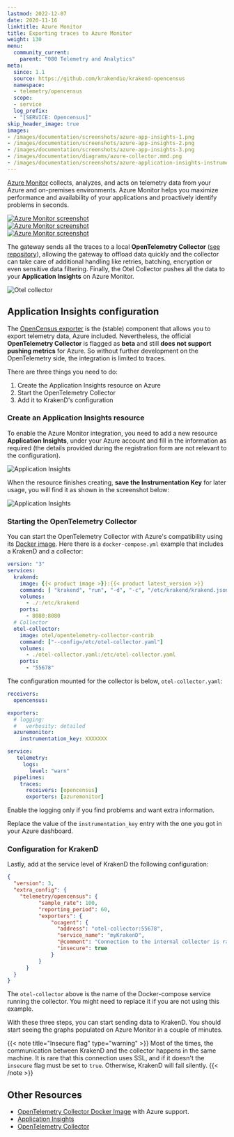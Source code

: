 ```yaml
---
lastmod: 2022-12-07
date: 2020-11-16
linktitle: Azure Monitor
title: Exporting traces to Azure Monitor
weight: 130
menu:
  community_current:
    parent: "080 Telemetry and Analytics"
meta:
  since: 1.1
  source: https://github.com/krakendio/krakend-opencensus
  namespace:
  - telemetry/opencensus
  scope:
  - service
  log_prefix:
  - "[SERVICE: Opencensus]"
skip_header_image: true
images:
- /images/documentation/screenshots/azure-app-insights-1.png
- /images/documentation/screenshots/azure-app-insights-2.png
- /images/documentation/screenshots/azure-app-insights-3.png
- /images/documentation/diagrams/azure-collector.mmd.png
- /images/documentation/screenshots/azure-application-insights-instrumentation-key.png
---
```


[Azure Monitor](https://azure.microsoft.com/en-us/services/monitor/) collects, analyzes, and acts on telemetry data from your Azure and on-premises environments. Azure Monitor helps you maximize performance and availability of your applications and proactively identify problems in seconds.

<section class="overflow-hidden text-gray-700 ">
  <div class="container">
    <div class="flex flex-wrap -m-1 md:-m-2">
      <div class="flex flex-wrap w-1/3">
        <div class="w-full p-1 md:p-2">
          <a href="/images/documentation/screenshots/azure-app-insights-1.png">
            <img alt="Azure Monitor screenshot" class="shadow-lg hover:scale-110 block object-cover object-center w-full h-full rounded-lg" src="/images/documentation/screenshots/azure-app-insights-1.png">
          </a>
        </div>
      </div>
      <div class="flex flex-wrap w-1/3">
        <div class="w-full p-1 md:p-2">
          <a href="/images/documentation/screenshots/azure-app-insights-2.png">
            <img alt="Azure Monitor screenshot" class="shadow-lg hover:scale-110 block object-cover object-center w-full h-full rounded-lg" src="/images/documentation/screenshots/azure-app-insights-2.png">
          </a>
        </div>
      </div>
      <div class="flex flex-wrap w-1/3">
        <div class="w-full p-1 md:p-2">
          <a href="/images/documentation/screenshots/azure-app-insights-3.png">
            <img alt="Azure Monitor screenshot" class="shadow-lg hover:scale-110 block object-cover object-center w-full h-full rounded-lg" src="/images/documentation/screenshots/azure-app-insights-3.png">
          </a>
        </div>
      </div>
  </div>
</section>


The gateway sends all the traces to a local **OpenTelemetry Collector** ([see repository](https://github.com/open-telemetry/opentelemetry-collector-contrib/tree/main/exporter/azuremonitorexporter)), allowing the gateway to offload data quickly and the collector can take care of additional handling like retries, batching, encryption or even sensitive data filtering. Finally, the Otel Collector pushes all the data to your **Application Insights** on Azure Monitor.

![Otel collector](/images/documentation/diagrams/azure-collector.mmd.png)

## Application Insights configuration
The [OpenCensus exporter](/docs/telemetry/opencensus/) is the (stable) component that allows you to export telemetry data, Azure included. Nevertheless, the official **OpenTelemetry Collector** is flagged as **beta** and still **does not support pushing metrics** for Azure. So without further development on the OpenTelemetry side, the integration is limited to traces.

There are three things you need to do:

1) Create the Application Insights resource on Azure
2) Start the OpenTelemetry Collector
3) Add it to KrakenD's configuration

### Create an Application Insights resource
To enable the Azure Monitor integration, you need to add a new resource **Application Insights**, under your Azure account and fill in the information as required (the details provided during the registration form are not relevant to the configuration).

![Application Insights](/images/documentation/screenshots/azure-application-insights.png)

When the resource finishes creating, **save the Instrumentation Key** for later usage, you will find it as shown in the screenshot below:

![Application Insights](/images/documentation/screenshots/azure-application-insights-instrumentation-key.png)

### Starting the OpenTelemetry Collector
You can start the OpenTelemetry Collector with Azure's compatibility using its [Docker image](https://hub.docker.com/r/otel/opentelemetry-collector-contrib). Here there is a `docker-compose.yml` example that includes a KrakenD and a collector:

```yaml
version: "3"
services:
  krakend:
    image: {{< product image >}}:{{< product latest_version >}}
    command: [ "krakend", "run", "-d", "-c", "/etc/krakend/krakend.json"]
    volumes:
      - ./:/etc/krakend
    ports:
      - 8080:8080
  # Collector
  otel-collector:
    image: otel/opentelemetry-collector-contrib
    command: ["--config=/etc/otel-collector.yaml"]
    volumes:
      - ./otel-collector.yaml:/etc/otel-collector.yaml
    ports:
      - "55678"
```

The configuration mounted for the collector is below, `otel-collector.yaml`:

```yaml
receivers:
  opencensus:

exporters:
  # logging:
  #   verbosity: detailed
  azuremonitor:
    instrumentation_key: XXXXXXX

service:
   telemetry:
     logs:
       level: "warn"
  pipelines:
    traces:
      receivers: [opencensus]
      exporters: [azuremonitor]
```
Enable the logging only if you find problems and want extra information.

Replace the value of the `instrumentation_key` entry with the one you got in your Azure dashboard.

### Configuration for KrakenD
Lastly, add at the service level of KrakenD the following configuration:

```json
{
  "version": 3,
  "extra_config": {
    "telemetry/opencensus": {
          "sample_rate": 100,
          "reporting_period": 60,
          "exporters": {
              "ocagent": {
                "address": "otel-collector:55678",
                "service_name": "myKrakenD",
                "@comment": "Connection to the internal collector is rarely under SSL (insecure flag)",
                "insecure": true
              }
          }
      }
  }
}
```
The `otel-collector` above is the name of the Docker-compose service running the collector. You might need to replace it if you are not using this example.

With these three steps, you can start sending data to KrakenD. You should start seeing the graphs populated on Azure Monitor in a couple of minutes.

{{< note title="Insecure flag" type="warning" >}}
Most of the times, the communication between KrakenD and the collector happens in the same machine. It is rare that this connection uses SSL, and if it doesn't the `insecure` flag must be set to `true`. Otherwise, KrakenD will fail silently.
{{< /note >}}


## Other Resources

- [OpenTelemetry Collector Docker Image](https://hub.docker.com/r/otel/opentelemetry-collector-contrib) with Azure support.
- [Application Insights](https://learn.microsoft.com/en-us/azure/azure-monitor/app/app-insights-overview?tabs=net)
- [OpenTelemetry Collector](https://opentelemetry.io/docs/collector/)
